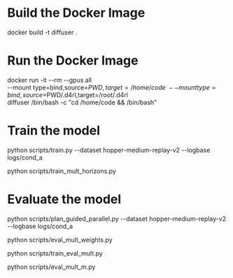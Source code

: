 # Build the Docker Image
docker build -t diffuser .

# Run the Docker Image
docker run -it --rm --gpus all \
    --mount type=bind,source=$PWD,target=/home/code \
    --mount type=bind,source=$PWD/.d4rl,target=/root/.d4rl \
    diffuser /bin/bash -c "cd /home/code && /bin/bash"

# Train the model
python scripts/train.py --dataset hopper-medium-replay-v2 --logbase logs/cond_a

python scripts/train_mult_horizons.py

# Evaluate the model
python scripts/plan_guided_parallel.py --dataset hopper-medium-replay-v2 --logbase logs/cond_a

python scripts/eval_mult_weights.py

python scripts/train_eval_mult.py

python scripts/eval_mult_m.py